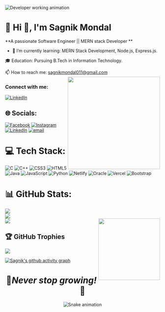 <img 
    src="https://user-images.githubusercontent.com/109351602/202650321-7f4da361-f98f-4345-8df4-adf352a11322.gif" 
    alt="Developer working animation" 
    style="max-width: 100%; height: auto; display: block; margin: auto">


# 💫 Hi 👋, I'm Sagnik Mondal
**A passionate Software Engineer || MERN stack Developer **

- 🌱 I’m currently learning: MERN Stack Development, Node.js, Express.js.

🎓 Education: Pursuing B.Tech in Information Technology.

📫 How to reach me: sagnikmondal011@gmail.com 
<img  align="right" src="https://cdn.pixabay.com/animation/2022/09/07/08/55/08-55-43-_512.gif" width="300">

 ### Connect with me:

[![LinkedIn](https://img.shields.io/badge/LinkedIn-blue?logo=linkedin&style=for-the-badge)](https://www.linkedin.com/in/sagnik-mondal-118b08311)

## 🌐 Socials:
[![Facebook](https://img.shields.io/badge/Facebook-%231877F2.svg?logo=Facebook&logoColor=white)](https://facebook.com/https://www.facebook.com/sagnik.mondalbabai.7?mibextid=ZbWKwL) [![Instagram](https://img.shields.io/badge/Instagram-%23E4405F.svg?logo=Instagram&logoColor=white)](https://instagram.com/sagnik_mondal_12) [![LinkedIn](https://img.shields.io/badge/LinkedIn-%230077B5.svg?logo=linkedin&logoColor=white)](https://linkedin.com/in/https://www.linkedin.com/in/sagnik-mondal-118b08311?utm_source=share&utm_campaign=share_via&utm_content=profile&utm_medium=android_app) [![email](https://img.shields.io/badge/Email-D14836?logo=gmail&logoColor=white)](mailto:sagnikmondal011@gmail.com) 

# 💻 Tech Stack:

![C](https://img.shields.io/badge/c-%2300599C.svg?style=for-the-badge&logo=c&logoColor=white) ![C++](https://img.shields.io/badge/c++-%2300599C.svg?style=for-the-badge&logo=c%2B%2B&logoColor=white) ![CSS3](https://img.shields.io/badge/css3-%231572B6.svg?style=for-the-badge&logo=css3&logoColor=white) ![HTML5](https://img.shields.io/badge/html5-%23E34F26.svg?style=for-the-badge&logo=html5&logoColor=white) ![Java](https://img.shields.io/badge/java-%23ED8B00.svg?style=for-the-badge&logo=openjdk&logoColor=white) ![JavaScript](https://img.shields.io/badge/javascript-%23323330.svg?style=for-the-badge&logo=javascript&logoColor=%23F7DF1E) ![Python](https://img.shields.io/badge/python-3670A0?style=for-the-badge&logo=python&logoColor=ffdd54) ![Netlify](https://img.shields.io/badge/netlify-%23000000.svg?style=for-the-badge&logo=netlify&logoColor=#00C7B7) ![Oracle](https://img.shields.io/badge/Oracle-F80000?style=for-the-badge&logo=oracle&logoColor=white) ![Vercel](https://img.shields.io/badge/vercel-%23000000.svg?style=for-the-badge&logo=vercel&logoColor=white) ![Bootstrap](https://img.shields.io/badge/bootstrap-%238511FA.svg?style=for-the-badge&logo=bootstrap&logoColor=white)


# 📊 GitHub Stats:
![](https://github-readme-stats.vercel.app/api?username=SAgNik-MonDA&theme=highcontrast&hide_border=false&include_all_commits=false&count_private=false)<br/>
![](https://nirzak-streak-stats.vercel.app/?user=SAgNik-MonDA&theme=highcontrast&hide_border=false)<br/> 
![](https://github-readme-stats.vercel.app/api/top-langs/?username=SAgNik-MonDA&theme=highcontrast&hide_border=false&include_all_commits=false&count_private=false&layout=compact) 
<img  align="right" src="https://media0.giphy.com/media/v1.Y2lkPTc5MGI3NjExMWRhZDFzazJ6YW00YW8zcWh3ZHE4MzFqaHN6bXVwNW10bzV0eTVzZCZlcD12MV9pbnRlcm5hbF9naWZfYnlfaWQmY3Q9cw/jdPMeyv9rn0hZHh8n9/giphy.gif" width="200">

## 🏆 GitHub Trophies
![](https://github-profile-trophy.vercel.app/?username=SAgNik-MonDA&theme=radical&no-frame=false&no-bg=true&margin-w=4) 

[![Sagnik's github activity graph](https://github-readme-activity-graph.vercel.app/graph?username=SAgNik-MonDA&theme=dracula)](https://github.com/SAgNik-MonDA/github-readme-activity-graph)


<h1 align='center'>🌟<i>Never stop growing!</i>🌟</h1>

<!-- Snake Game Repo View -->

<div align="center">
  <img src="https://profile-readme-generator.com/assets/snake.svg" alt="Snake animation" />
</div>
<!-- Proudly created with GPRM ( https://gprm.itsvg.in ) -->
